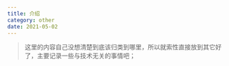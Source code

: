 ```yaml
---
title: 介绍
category: other
date: 2021-05-02
---
```


> 这里的内容自己没想清楚到底该归类到哪里，所以就索性直接放到其它好了，主要记录一些与技术无关的事情吧；

